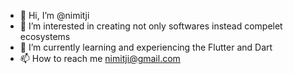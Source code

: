 - 👋 Hi, I’m @nimitji
- 👀 I’m interested in creating not only softwares instead compelet ecosystems 
- 🌱 I’m currently learning and experiencing the Flutter and Dart
- 📫 How to reach me nimitji@gmail.com

<!---
nimitji/nimitji is a ✨ special ✨ repository because its `README.md` (this file) appears on your GitHub profile.
You can click the Preview link to take a look at your changes.
--->
